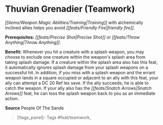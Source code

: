 ﻿---
cssclass: [feats]

---
# Thuvian Grenadier (Teamwork)

_[[items/Weapon Magic Abilities/Training|Training]]_ with alchemically inclined allies helps you avoid _[[feats/Friendly Fire|friendly fire]]_.

**Prerequisites:** _[[feats/Precise Shot|Precise Shot]]_ or _[[feats/Throw Anything|Throw Anything]]_.

**Benefit:** Whenever you hit a creature with a splash weapon, you may choose to exclude one creature within the weapon's splash area from taking splash damage. If a creature within the splash area also has this feat, it automatically ignores splash damage from your splash weapons on a successful hit. In addition, if you miss with a splash weapon and the errant weapon lands in a square occupied or adjacent to an ally with this feat, your ally can attempt a DC 20 Ref lex save. If the ally succeeds, he is able to catch the weapon. If your ally also has the _[[feats/Snatch Arrows|Snatch Arrows]]_ feat, he can toss the splash weapon back to you as an immediate action.

**Source** People Of The Sands
>[!tags_panel]- Tags
> #feat/teamwork, 
